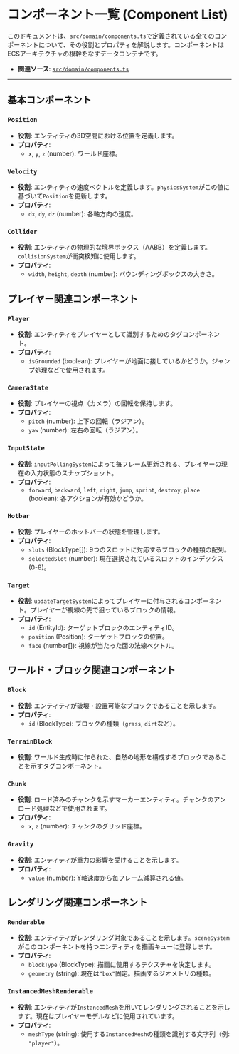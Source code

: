 # コンポーネント一覧 (Component List)

このドキュメントは、`src/domain/components.ts`で定義されている全てのコンポーネントについて、その役割とプロパティを解説します。コンポーネントはECSアーキテクチャの根幹をなすデータコンテナです。

-   **関連ソース**: [`src/domain/components.ts`](../../src/domain/components.ts)

---

## 基本コンポーネント

### `Position`
- **役割**: エンティティの3D空間における位置を定義します。
- **プロパティ**:
    - `x`, `y`, `z` (number): ワールド座標。

### `Velocity`
- **役割**: エンティティの速度ベクトルを定義します。`physicsSystem`がこの値に基づいて`Position`を更新します。
- **プロパティ**:
    - `dx`, `dy`, `dz` (number): 各軸方向の速度。

### `Collider`
- **役割**: エンティティの物理的な境界ボックス（AABB）を定義します。`collisionSystem`が衝突検知に使用します。
- **プロパティ**:
    - `width`, `height`, `depth` (number): バウンディングボックスの大きさ。

## プレイヤー関連コンポーネント

### `Player`
- **役割**: エンティティをプレイヤーとして識別するためのタグコンポーネント。
- **プロパティ**:
    - `isGrounded` (boolean): プレイヤーが地面に接しているかどうか。ジャンプ処理などで使用されます。

### `CameraState`
- **役割**: プレイヤーの視点（カメラ）の回転を保持します。
- **プロパティ**:
    - `pitch` (number): 上下の回転（ラジアン）。
    - `yaw` (number): 左右の回転（ラジアン）。

### `InputState`
- **役割**: `inputPollingSystem`によって毎フレーム更新される、プレイヤーの現在の入力状態のスナップショット。
- **プロパティ**:
    - `forward`, `backward`, `left`, `right`, `jump`, `sprint`, `destroy`, `place` (boolean): 各アクションが有効かどうか。

### `Hotbar`
- **役割**: プレイヤーのホットバーの状態を管理します。
- **プロパティ**:
    - `slots` (BlockType[]): 9つのスロットに対応するブロックの種類の配列。
    - `selectedSlot` (number): 現在選択されているスロットのインデックス (0-8)。

### `Target`
- **役割**: `updateTargetSystem`によってプレイヤーに付与されるコンポーネント。プレイヤーが視線の先で狙っているブロックの情報。
- **プロパティ**:
    - `id` (EntityId): ターゲットブロックのエンティティID。
    - `position` (Position): ターゲットブロックの位置。
    - `face` (number[]): 視線が当たった面の法線ベクトル。

## ワールド・ブロック関連コンポーネント

### `Block`
- **役割**: エンティティが破壊・設置可能なブロックであることを示します。
- **プロパティ**:
    - `id` (BlockType): ブロックの種類（`grass`, `dirt`など）。

### `TerrainBlock`
- **役割**: ワールド生成時に作られた、自然の地形を構成するブロックであることを示すタグコンポーネント。

### `Chunk`
- **役割**: ロード済みのチャンクを示すマーカーエンティティ。チャンクのアンロード処理などで使用されます。
- **プロパティ**:
    - `x`, `z` (number): チャンクのグリッド座標。

### `Gravity`
- **役割**: エンティティが重力の影響を受けることを示します。
- **プロパティ**:
    - `value` (number): Y軸速度から毎フレーム減算される値。

## レンダリング関連コンポーネント

### `Renderable`
- **役割**: エンティティがレンダリング対象であることを示します。`sceneSystem`がこのコンポーネントを持つエンティティを描画キューに登録します。
- **プロパティ**:
    - `blockType` (BlockType): 描画に使用するテクスチャを決定します。
    - `geometry` (string): 現在は`"box"`固定。描画するジオメトリの種類。

### `InstancedMeshRenderable`
- **役割**: エンティティが`InstancedMesh`を用いてレンダリングされることを示します。現在はプレイヤーモデルなどに使用されています。
- **プロパティ**:
    - `meshType` (string): 使用する`InstancedMesh`の種類を識別する文字列（例: `"player"`）。
